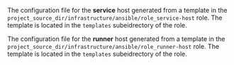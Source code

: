 The configuration file for the **service** host generated from a template in the `project_source_dir/infrastructure/ansible/role_service-host` role. The template is located in the `templates` subeidrectory of the role.

The configuration file for the **runner** host generated from a template in the `project_source_dir/infrastructure/ansible/role_runner-host` role. The template is located in the `templates` subeidrectory of the role.